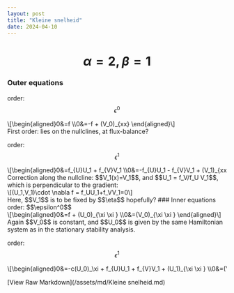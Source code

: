 ```yaml
---
layout: post
title: "Kleine snelheid"
date: 2024-04-10
---
```


<style>
.math-container {
    max-width: 100%;
    overflow-x: auto;
    white-space: nowrap;
}
</style>

# $$\alpha=2, \beta=1$$
### Outer equations
order: $$\epsilon^0$$
<div class="math-container">\[\begin{aligned}0&=f \\0&=-f + (V_0)_{xx} \end{aligned}\]</div>
First order: lies on the nullclines, at flux-balance? 

order: $$\epsilon^1$$
<div class="math-container">\[\begin{aligned}0&=f_{U}U_1 + f_{V}V_1 \\0&=-f_{U}U_1 - f_{V}V_1 + (V_1)_{xx} \end{aligned}\]</div>
Correction along the nullcline: $$V_1(x)=V_1$$, and $$U_1 = f_V/f_U V_1$$, which is perpendicular to the gradient: 
<div class="math-container">\[(U_1,V_1)\cdot \nabla f = f_UU_1+f_VV_1=0\]</div>
Here, $$V_1$$ is to be fixed by $$\eta$$ hopefully? 
### Inner equations
order: $$\epsilon^0$$
<div class="math-container">\[\begin{aligned}0&=f + (U_0)_{\xi \xi } \\0&=(V_0)_{\xi \xi } \end{aligned}\]</div>
Again $$V_0$$ is constant, and $$U_0$$ is given by the same Hamiltonian system as in the stationary stability analysis. 

order: $$\epsilon^1$$
<div class="math-container">\[\begin{aligned}0&=-c(U_0)_\xi  + f_{U}U_1 + f_{V}V_1 + (U_1)_{\xi \xi } \\0&=(V_1)_{\xi \xi } \end{aligned}\]</div>


[View Raw Markdown](/assets/md/Kleine snelheid.md)
